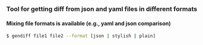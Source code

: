 ### Tool for getting diff from json and yaml files in different formats

#### Mixing file formats is available (e.g., yaml and json comparison)

```sh
$ gendiff file1 file2 --format [json | stylish | plain]
```
